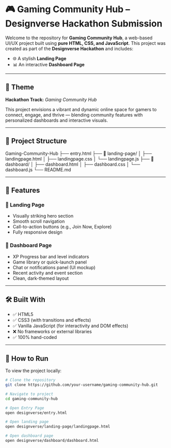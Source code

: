 # 🎮 Gaming Community Hub – Designverse Hackathon Submission

Welcome to the repository for **Gaming Community Hub**, a web-based UI/UX project built using **pure HTML, CSS, and JavaScript**. This project was created as part of the **Designverse Hackathon** and includes:

- 🌐 A stylish **Landing Page**
- 📊 An interactive **Dashboard Page**

---

## 🧩 Theme

**Hackathon Track:** *Gaming Community Hub*

This project envisions a vibrant and dynamic online space for gamers to connect, engage, and thrive — blending community features with personalized dashboards and interactive visuals.

---

## 📁 Project Structure

Gaming-Community-Hub
├── entry.html
├── 📁 landing-page/
│ ├── landingpage.html
│ ├── landingpage.css
│ └── landingpage.js
├── 📁 dashboard/
│ ├── dashboard.html
│ ├── dashboard.css
│ └── dashboard.js
└── README.md 

---

## 🧠 Features

### 🚀 Landing Page
- Visually striking hero section
- Smooth scroll navigation
- Call-to-action buttons (e.g., Join Now, Explore)
- Fully responsive design

### 🎯 Dashboard Page
- XP Progress bar and level indicators
- Game library or quick-launch panel
- Chat or notifications panel (UI mockup)
- Recent activity and event section
- Clean, dark-themed layout

---

## 🛠️ Built With

- ✅ HTML5
- ✅ CSS3 (with transitions and effects)
- ✅ Vanilla JavaScript (for interactivity and DOM effects)
- ❌ No frameworks or external libraries
- ✅ 100% hand-coded
---

## 🚀 How to Run

To view the project locally:

```bash
# Clone the repository
git clone https://github.com/your-username/gaming-community-hub.git

# Navigate to project
cd gaming-community-hub

# Open Entry Page
open designverse/entry.html

# Open landing page
open designverse/landing-page/landingpage.html

# Open dashboard page
open designverse/dashboard/dashboard.html
